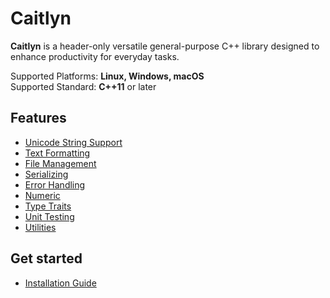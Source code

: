# Caitlyn

**Caitlyn** is a header-only versatile general-purpose C++ library designed to
enhance productivity for everyday tasks.

Supported Platforms: **Linux, Windows, macOS**\
Supported Standard: **C++11** or later

## Features

- [Unicode String Support](https://github.com/szawrowski/caitlyn/blob/main/docs/usage/unicode.md)
- [Text Formatting](https://github.com/szawrowski/caitlyn/blob/main/docs/usage/formatting.md)
- [File Management](https://github.com/szawrowski/caitlyn/blob/main/docs/usage/file.md)
- [Serializing](https://github.com/szawrowski/caitlyn/blob/main/docs/usage/serializing.md)
- [Error Handling](https://github.com/szawrowski/caitlyn/blob/main/docs/usage/error.md)
- [Numeric](https://github.com/szawrowski/caitlyn/blob/main/docs/usage/numeric.md)
- [Type Traits](https://github.com/szawrowski/caitlyn/blob/main/docs/usage/traits.md)
- [Unit Testing](https://github.com/szawrowski/caitlyn/blob/main/docs/usage/testing.md)
- [Utilities](https://github.com/szawrowski/caitlyn/blob/main/docs/usage/utilities.md)

## Get started

- [Installation Guide](https://github.com/szawrowski/caitlyn/blob/main/docs/installation.md)
